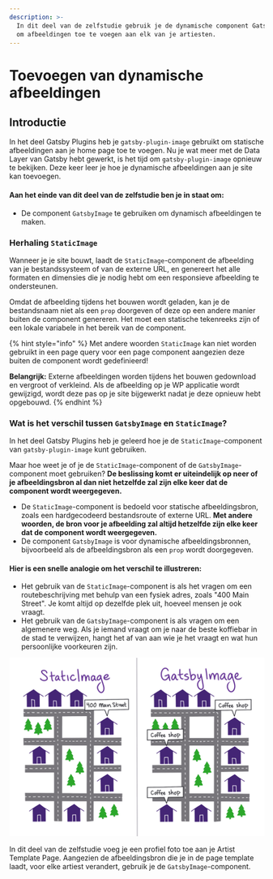 ```yaml
---
description: >-
  In dit deel van de zelfstudie gebruik je de dynamische component GatsbyImage
  om afbeeldingen toe te voegen aan elk van je artiesten.
---
```


# Toevoegen van dynamische afbeeldingen

## Introductie

In het deel Gatsby Plugins heb je `gatsby-plugin-image` gebruikt om statische afbeeldingen aan je home page toe te voegen. Nu je wat meer met de Data Layer van Gatsby hebt gewerkt, is het tijd om `gatsby-plugin-image` opnieuw te bekijken. Deze keer leer je hoe je dynamische afbeeldingen aan je site kan toevoegen.

#### Aan het einde van dit deel van de zelfstudie ben je in staat om:

* De component `GatsbyImage` te gebruiken om dynamisch afbeeldingen te maken.

### Herhaling `StaticImage`

Wanneer je je site bouwt, laadt de `StaticImage`-component de afbeelding van je bestandssysteem of van de externe URL, en genereert het alle formaten en dimensies die je nodig hebt om een responsieve afbeelding te ondersteunen.

Omdat de afbeelding tijdens het bouwen wordt geladen, kan je de bestandsnaam niet als een `prop` doorgeven of deze op een andere manier buiten de component genereren. Het moet een statische tekenreeks zijn of een lokale variabele in het bereik van de component.

{% hint style="info" %}
Met andere woorden `StaticImage` kan niet worden gebruikt in een page query voor een page component aangezien deze buiten de component wordt gedefinieerd!

**Belangrijk:** Externe afbeeldingen worden tijdens het bouwen gedownload en vergroot of verkleind. Als de afbeelding op je WP applicatie wordt gewijzigd, wordt deze pas op je site bijgewerkt nadat je deze opnieuw hebt opgebouwd.
{% endhint %}

### Wat is het verschil tussen `GatsbyImage` en `StaticImage`?

In het deel Gatsby Plugins heb je geleerd hoe je de `StaticImage`-component van `gatsby-plugin-image` kunt gebruiken.

Maar hoe weet je of je de `StaticImage`-component of de `GatsbyImage`-component moet gebruiken? **De beslissing komt er uiteindelijk op neer of je afbeeldingsbron al dan niet hetzelfde zal zijn elke keer dat de component wordt weergegeven.**

* De `StaticImage`-component is bedoeld voor statische afbeeldingsbron, zoals een hardgecodeerd bestandsroute of externe URL. **Met andere woorden, de bron voor je afbeelding zal altijd hetzelfde zijn elke keer dat de component wordt weergegeven.**
* De component `GatsbyImage` is voor dynamische afbeeldingsbronnen, bijvoorbeeld als de afbeeldingsbron als een `prop` wordt doorgegeven. 

#### Hier is een snelle analogie om het verschil te illustreren:

* Het gebruik van de `StaticImage`-component is als het vragen om een ​​routebeschrijving met behulp van een fysiek adres, zoals "400 Main Street". Je komt altijd op dezelfde plek uit, hoeveel mensen je ook vraagt. 
* Het gebruik van de `GatsbyImage`-component is als vragen om een ​​algemenere weg. Als je iemand vraagt ​​om je naar de beste koffiebar in de stad te verwijzen, hangt het af van aan wie je het vraagt ​​en wat hun persoonlijke voorkeuren zijn.

![](../../.gitbook/assets/image%20%28144%29.png)

In dit deel van de zelfstudie voeg je een profiel foto toe aan je Artist Template Page. Aangezien de afbeeldingsbron die je in de page template laadt, voor elke artiest verandert, gebruik je de `GatsbyImage`-component.

